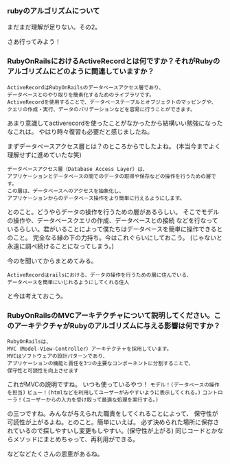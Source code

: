 ### rubyのアルゴリズムについて

まだまだ理解が足りない。その2。

さあ行ってみよう！

### RubyOnRailsにおけるActiveRecordとは何ですか？それがRubyのアルゴリズムにどのように関連していますか？

```
ActiveRecordはRubyOnRailsのデータベースアクセス層であり、
データベースとのやり取りを簡素化するためのライブラリです。
ActiveRecordを使用することで、データベーステーブルとオブジェクトのマッピングや、
クエリの作成・実行、データのバリデーションなどを容易に行うことができます。
```

あまり意識してactiverecordを使ったことがなかったから結構いい勉強になったなこれは。
やはり時々復習も必要だと感じましたね。

まずデータベースアクセス層とは？のところからでしたよね。 (本当今までよく理解せずに進めていたな笑)

```
データベースアクセス層（Database Access Layer）は、
アプリケーションとデータベースの間でのデータの取得や保存などの操作を行うための層です。
この層は、データベースへのアクセスを抽象化し、
アプリケーションからのデータベース操作をより簡単に行えるようにします。
```

とのこと。どうやらデータの操作を行うための層があるらしい。
そこでモデルの操作や、データベースクエリの作成、データベースとの接続
などを行なっているらしい。君がいることによって僕たちはデータベースを簡単に操作できるとのこと。
完全なる縁の下の力持ち。今はこれぐらいにしておこう。
(じゃないと永遠に調べ続けることになってしまう。)

今のを聞いてからまとめてみる。

```
ActiveRecordはrailsにおける、データの操作を行うための層に住んでいる、
データベースを簡単にいじれるようにしてくれる住人
```
と今は考えておこう。


### RubyOnRailsのMVCアーキテクチャについて説明してください。このアーキテクチャがRubyのアルゴリズムに与える影響は何ですか？

```
RubyOnRailsは、
MVC（Model-View-Controller）アーキテクチャを採用しています。
MVCはソフトウェアの設計パターンであり、
アプリケーションの機能と責任を3つの主要なコンポーネントに分割することで、
保守性と可読性を向上させます
```

これがMVCの説明ですね。
いつも使っているやつ！
 `モデル！(データベースの操作を担当)`
 `ビュー！(htmlなどを利用してユーザーがみやすいように表示してくれる。)`
 `コントローラ！(ユーザーからの入力を受け取って最適な処理を実行する。)`

 の三つですね。みんなが与えられた職責をしてくれることによって、
 保守性が可読性が上がるよね。とのこと。簡単にいえば。
必ず決められた場所に保存されているので探しやすいし変更もしやすい。(保守性が上がる)
同じコードとかならメソッドにまとめちゃって、再利用ができる。

などなどたくさんの恩恵があるね。
